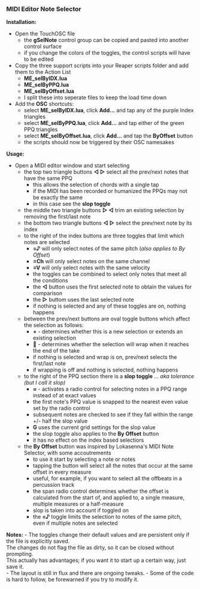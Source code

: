 ### MIDI Editor Note Selector
**Installation:**
- Open the TouchOSC file
	- the **gSelNote** control group can be copied and pasted into another control surface
	- if you change the colors of the toggles, the control scripts will have to be edited
- Copy the three support scripts into your Reaper scripts folder and add them to the Action List
	- **ME_selByIDX.lua**
	- **ME_selByPPQ.lua**
	- **ME_selByOffset.lua**
	- I split these into seperate files to keep the load time down
- Add the **OSC** shortcuts:
	- select **ME_selByIDX.lua**, click **Add...** and tap any of the purple Index triangles
	- select **ME_selByPPQ.lua**, click **Add...** and tap either of the green PPQ triangles
	- select **ME_selByOffset.lua**, click **Add...** and tap the **ByOffset** button
	- the scripts should now be triggered by their OSC namesakes

**Usage:**
- Open a MIDI editor window and start selecting
	- the top two triangle buttons **◁ ▷** select all the prev/next notes that have the same PPQ
		- this allows the selection of chords with a single tap
		- if the MIDI has been recorded or humanized the PPQs may not be exactly the same
		- in this case see the **slop toggle**	
	- the middle two triangle buttons **▷ ◁** trim an existing selection by removing the first/last note
	- the bottom two triangle buttons **◁ ▷** select the prev/next note by its index
	- to the right of the index buttons are three toggles that limit which notes are selected
		- **=♪** will only select notes of the same pitch (*also applies to By Offset*)
		- **=Ch** will only select notes on the same channel
		- **=V** will only select notes with the same velocity
		- the toggles can be combined to select only notes that meet all the conditions
		- the **◁** button uses the first selected note to obtain the values for comparison
		-  the **▷** buttom uses the last selected note
		- if nothing is selected and any of these toggles are on, nothing happens
	- between the prev/next buttons are oval toggle buttons which affect the selection as follows:
		- **+** - determines whether this is a new selection or extends an existing selection
		- **🔁** - determines whether the selection will wrap when it reaches the end of the take
		- if nothing is selected and wrap is on, prev/next selects the first/last note
		- if wrapping is off and nothing is selected, nothing happens
	- to the right of the PPQ section there is a **slop toggle** ... *aka tolerance (but I call it slop)*
		- **≈** - activates a radio control for selecting notes in a PPQ range instead of at exact values
		- the first note's PPQ value is snapped to the nearest even value set by the radio control
		- subsequent notes are checked to see if they fall within the range +/- half the slop value
		- **G** uses the current grid settings for the slop value
		- the slop toggle also applies to the **By Offset** button
		- it has no effect on the index based selectiors
	- the **By Offset** button was inspired by Lokasenna's MIDI Note Selector, with some accoutrements
		- to use it start by selecting a note or notes
		- tapping the button will select all the notes that occur at the same offset in every measure
		- useful, for example, if you want to select all the offbeats in a percussion track
		- the span radio control determines whether the offset is calculated from the start of, and applied to, a single measure, multiple measures or a half-measure
		- slop is taken into account if toggled on
		- the **=♪** toggle limits the selection to notes of the same pitch, even if multiple notes are selected

**Notes:**
	- The toggles change their default values and are persistent only if the file is explicitly saved.  
		The changes do not flag the file as dirty, so it can be closed without prompting.  
		This actually has advantages; if you want it to start up a certain way, just save it.  
	- The layout is still in flux and there are ongoing tweaks.
	- Some of the code is hard to follow, be forewarned if you try to modify it.

